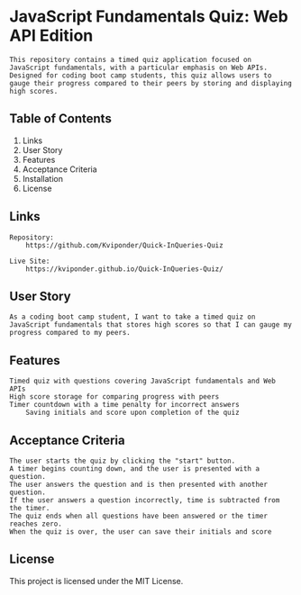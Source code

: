 # JavaScript Fundamentals Quiz: Web API Edition

    This repository contains a timed quiz application focused on JavaScript fundamentals, with a particular emphasis on Web APIs. Designed for coding boot camp students, this quiz allows users to gauge their progress compared to their peers by storing and displaying high scores.

##   Table of Contents
1. Links
2. User Story
3. Features
4. Acceptance Criteria
5. Installation
6. License

## Links
    Repository:
        https://github.com/Kviponder/Quick-InQueries-Quiz

    Live Site:
        https://kviponder.github.io/Quick-InQueries-Quiz/
        

## User Story

    As a coding boot camp student, I want to take a timed quiz on JavaScript fundamentals that stores high scores so that I can gauge my progress compared to my peers.

## Features

    Timed quiz with questions covering JavaScript fundamentals and Web APIs
    High score storage for comparing progress with peers
    Timer countdown with a time penalty for incorrect answers
        Saving initials and score upon completion of the quiz
## Acceptance Criteria

    The user starts the quiz by clicking the "start" button.
    A timer begins counting down, and the user is presented with a question.
    The user answers the question and is then presented with another question.
    If the user answers a question incorrectly, time is subtracted from the timer.
    The quiz ends when all questions have been answered or the timer reaches zero.
    When the quiz is over, the user can save their initials and score

## License

This project is licensed under the MIT License.